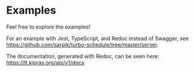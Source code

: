 # Examples

Feel free to explore the examples!

For an example with Jest, TypeScript, and Redoc instead of Swagger, see https://github.com/sarpik/turbo-schedule/tree/master/server.

The documentation, generated with Redoc, can be seen here: https://tt.kipras.org/api/v1/docs

